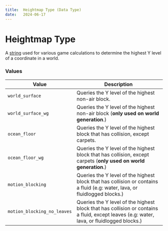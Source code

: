 ```yaml
---
title:	Heightmap Type (Data Type)
date:	2024-06-17
---
```


#	Heightmap Type

A [string](string.md) used for various game calculations to determine the highest Y level of a coordinate in a world.


###	Values

Value | Description
------|------------
`world_surface` 			|	Queries the Y level of the highest non-air block.
`world_surface_wg`			|	Queries the Y level of the highest non-air block (**only used on world generation**.)
`ocean_floor`				|	Queries the Y level of the highest block that has collision, except carpets.
`ocean_floor_wg`			|	Queries the Y level of the highest block that has collision, except carpets (**only used on world generation**.)
`motion_blocking`			|	Queries the Y level of the highest block that has collision or contains a fluid (e.g: water, lava, or fluidlogged blocks.)
`motion_blocking_no_leaves`	|	Queries the Y level of the highest block that has collision or contains a fluid, except leaves (e.g: water, lava, or fluidlogged blocks.)
